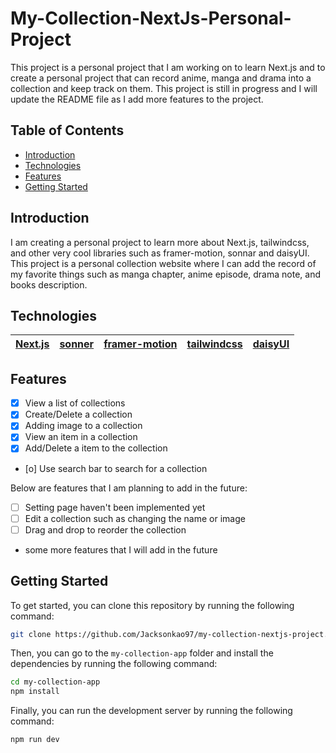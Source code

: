 # My-Collection-NextJs-Personal-Project

This project is a personal project that I am working on to learn Next.js and to create a personal project that can record anime, manga and drama into a collection and keep track on them. This project is still in progress and I will update the README file as I add more features to the project.

## Table of Contents
- [Introduction](#introduction)
- [Technologies](#technologies)
- [Features](#features)
- [Getting Started](#getting-started)

## Introduction

I am creating a personal project to learn more about Next.js, tailwindcss, and other very cool libraries such as framer-motion, sonnar and daisyUI. This project is a personal collection website where I can add the record of my favorite things such as manga chapter, anime episode, drama note, and books description.

## Technologies

| [Next.js](https://nextjs.org/) | [sonner](https://github.com/emilkowalski/sonner) | [framer-motion](https://www.framer.com/motion/) | [tailwindcss](https://tailwindcss.com/) | [daisyUI](https://daisyui.com/) |
|---------|--------|---------------|-------------|---------|

## Features

- [x] View a list of collections
- [x] Create/Delete a collection
- [x] Adding image to a collection
- [x] View an item in a collection
- [x] Add/Delete a item to the collection
- [o] Use search bar to search for a collection

Below are features that I am planning to add in the future:

- [ ] Setting page haven't been implemented yet
- [ ] Edit a collection such as changing the name or image
- [ ] Drag and drop to reorder the collection
- some more features that I will add in the future

## Getting Started

To get started, you can clone this repository by running the following command:

```bash
git clone https://github.com/Jacksonkao97/my-collection-nextjs-project.git
```

Then, you can go to the `my-collection-app` folder and install the dependencies by running the following command:

```bash
cd my-collection-app
npm install
```

Finally, you can run the development server by running the following command:

```bash
npm run dev
```